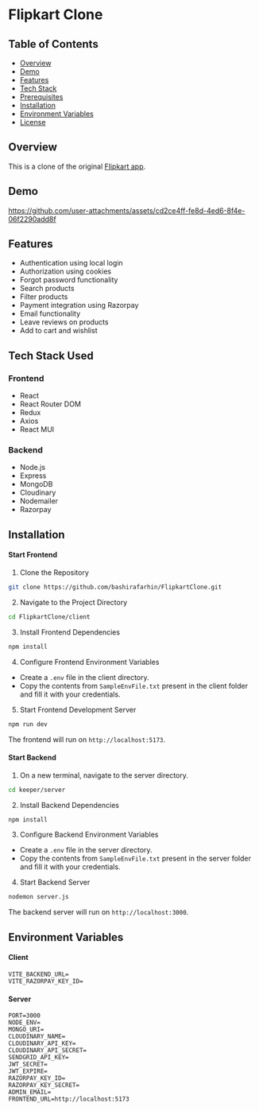 # Flipkart Clone

## Table of Contents
- [Overview](#overview)
- [Demo](#demo)
- [Features](#features)
- [Tech Stack](#tech-stack)
- [Prerequisites](#prerequisites)
- [Installation](#installation)
- [Environment Variables](#environment-variables)
- [License](#license)

## Overview
This is a clone of the original [Flipkart app](https://www.flipkart.com/).

## Demo
https://github.com/user-attachments/assets/cd2ce4ff-fe8d-4ed6-8f4e-06f2290add8f

## Features
- Authentication using local login
- Authorization using cookies
- Forgot password functionality
- Search products
- Filter products
- Payment integration using Razorpay
- Email functionality
- Leave reviews on products
- Add to cart and wishlist

## Tech Stack Used
### Frontend
- React
- React Router DOM
- Redux
- Axios
- React MUI

### Backend
- Node.js
- Express
- MongoDB
- Cloudinary
- Nodemailer
- Razorpay

## Installation

#### Start Frontend
1. Clone the Repository
```bash
git clone https://github.com/bashirafarhin/FlipkartClone.git
```

2. Navigate to the Project Directory
```bash
cd FlipkartClone/client
```
3. Install Frontend Dependencies
```bash
npm install
```

4. Configure Frontend Environment Variables
- Create a `.env` file in the client directory.
- Copy the contents from `SampleEnvFile.txt` present in the client folder and fill it with your credentials.

5. Start Frontend Development Server
```bash
npm run dev
```
The frontend will run on `http://localhost:5173`.

#### Start Backend

1. On a new terminal, navigate to the server directory.
```bash
cd keeper/server
```

2. Install Backend Dependencies
```bash
npm install
```

3. Configure Backend Environment Variables
- Create a `.env` file in the server directory.
- Copy the contents from `SampleEnvFile.txt` present in the server folder and fill it with your credentials.

4. Start Backend Server
```bash
nodemon server.js
```
The backend server will run on `http://localhost:3000`.

## Environment Variables

#### Client
```env
VITE_BACKEND_URL=
VITE_RAZORPAY_KEY_ID=
```

#### Server
```env
PORT=3000
NODE_ENV=
MONGO_URI=
CLOUDINARY_NAME=
CLOUDINARY_API_KEY=
CLOUDINARY_API_SECRET=
SENDGRID_API_KEY=
JWT_SECRET=
JWT_EXPIRE=
RAZORPAY_KEY_ID=
RAZORPAY_KEY_SECRET=
ADMIN_EMAIL=
FRONTEND_URL=http://localhost:5173
```
